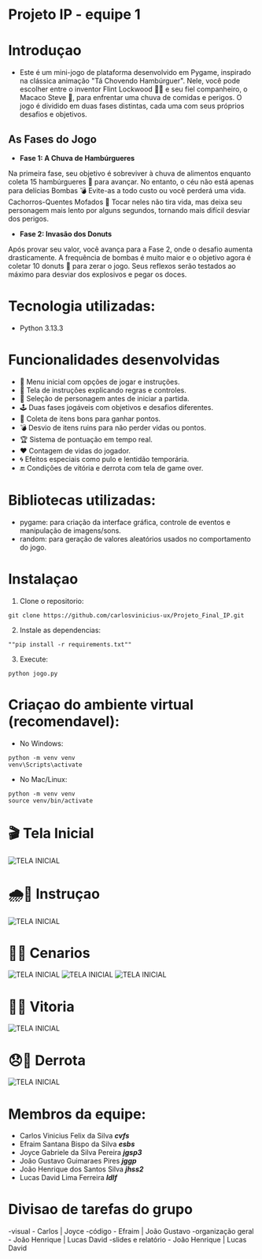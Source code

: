 # Projeto IP - equipe 1
# Introduçao

- Este é um mini-jogo de plataforma desenvolvido em Pygame, inspirado na clássica animação "Tá Chovendo Hambúrguer". Nele, você pode escolher entre o inventor Flint Lockwood 👨‍🔬 e seu fiel companheiro, o Macaco Steve 🐒, para enfrentar uma chuva de comidas e perigos.
O jogo é dividido em duas fases distintas, cada uma com seus próprios desafios e objetivos.

## **As Fases do Jogo**
- **Fase 1: A Chuva de Hambúrgueres**

Na primeira fase, seu objetivo é sobreviver à chuva de alimentos enquanto coleta 15 hambúrgueres 🍔 para avançar. No entanto, o céu não está apenas para delícias
Bombas 💣 Evite-as a todo custo ou você perderá uma vida.
Cachorros-Quentes Mofados 🌭 Tocar neles não tira vida, mas deixa seu personagem mais lento por alguns segundos, tornando mais difícil desviar dos perigos.

- **Fase 2: Invasão dos Donuts**

Após provar seu valor, você avança para a Fase 2, onde o desafio aumenta drasticamente. A frequência de bombas é muito maior e o objetivo agora é coletar 10 donuts 🍩 para zerar o jogo. Seus reflexos serão testados ao máximo para desviar dos explosivos e pegar os doces.

# Tecnologia utilizadas:
- Python 3.13.3

# Funcionalidades desenvolvidas
- 🎯 Menu inicial com opções de jogar e instruções.
- 📜 Tela de instruções explicando regras e controles.
- 🧍 Seleção de personagem antes de iniciar a partida.
- 🕹 Duas fases jogáveis com objetivos e desafios diferentes.
- 🍔 Coleta de itens bons para ganhar pontos.
- 💣 Desvio de itens ruins para não perder vidas ou pontos.
- 🏆 Sistema de pontuação em tempo real.
- ❤️ Contagem de vidas do jogador.
- 🌀 Efeitos especiais como pulo e lentidão temporária.
- 🔚 Condições de vitória e derrota com tela de game over.

# Bibliotecas utilizadas:
- pygame: para criação da interface gráfica, controle de eventos e manipulação de imagens/sons.
- random: para geração de valores aleatórios usados no comportamento do jogo.

# Instalaçao
1. Clone o repositorio:
```
git clone https://github.com/carlosvinicius-ux/Projeto_Final_IP.git
```
2. Instale as dependencias:
```
""pip install -r requirements.txt""
```
3. Execute:
```
python jogo.py
```

# Criaçao do ambiente virtual (recomendavel):
- No Windows:
```
python -m venv venv
venv\Scripts\activate
```
- No Mac/Linux:
```
python -m venv venv
source venv/bin/activate
```






# 🎬 Tela Inicial 
![TELA INICIAL](/sprt/tela_inicial.png)

# 🌧️🍔 Instruçao 
![TELA INICIAL](/sprt/instrucoes.png)

# 🤖💥 Cenarios
![TELA INICIAL](sprt/tela_fase1.jpg)
![TELA INICIAL](sprt/tela_fase2.jpg)
![TELA INICIAL](sprt/escolhapersonagens.png)

# 🍕🎉 Vitoria
![TELA INICIAL](/sprt/fim_jogo.png)

# 😞🍔 Derrota
![TELA INICIAL](sprt/tela_perdeu.png)

# Membros da equipe:
- Carlos Vinicius Felix da Silva ***cvfs***
- Efraim Santana Bispo da Silva ***esbs***
- Joyce Gabriele da Silva Pereira ***jgsp3***
- João Gustavo Guimaraes Pires ***jggp***
- João Henrique dos Santos Silva ***jhss2***
- Lucas David Lima Ferreira ***ldlf***

# Divisao de tarefas do grupo
-visual - Carlos | Joyce
-código - Efraim | João Gustavo 
-organização geral - João Henrique | Lucas David
-slides e relatório - João Henrique | Lucas David

